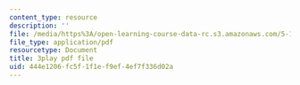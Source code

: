 ```yaml
---
content_type: resource
description: ''
file: /media/https%3A/open-learning-course-data-rc.s3.amazonaws.com/5-112-principles-of-chemical-science-fall-2005/444e1206fc5f1f1ef9ef4ef7f336d02a_dAgwg_8RyEU.pdf
file_type: application/pdf
resourcetype: Document
title: 3play pdf file
uid: 444e1206-fc5f-1f1e-f9ef-4ef7f336d02a
---
```

